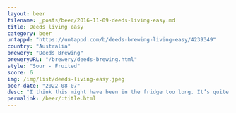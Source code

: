 ```yaml
---
layout: beer
filename: _posts/beer/2016-11-09-deeds-living-easy.md
title: Deeds living easy
category: beer
untappd: "https://untappd.com/b/deeds-brewing-living-easy/4239349"
country: "Australia"
brewery: "Deeds Brewing"
breweryURL: "/brewery/deeds-brewing.html"
style: "Sour - Fruited"
score: 6
img: /img/list/deeds-living-easy.jpeg
beer-date: "2022-08-07"
desc: "I think this might have been in the fridge too long. It’s quite yeasty and sour. Reminds me a bit of Cantillon with that slight mustiness. Not getting any peach or lime"
permalink: /beer/:title.html
---
```

